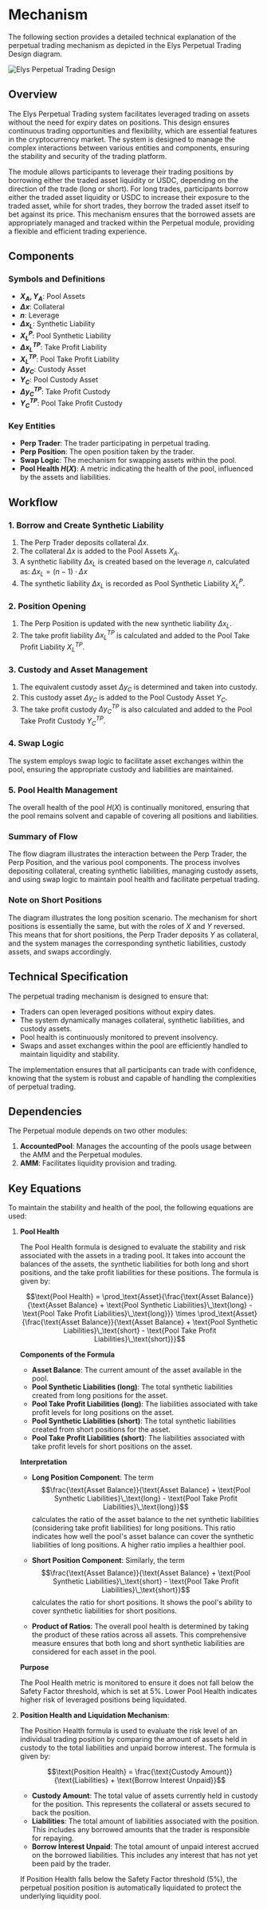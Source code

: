 <!--
order: 2
-->

# Mechanism

The following section provides a detailed technical explanation of the perpetual trading mechanism as depicted in the Elys Perpetual Trading Design diagram.

![Elys Perpetual Trading Design](./assets/elys-perpetual-trading-design-long-y-asset.png)

## Overview

The Elys Perpetual Trading system facilitates leveraged trading on assets without the need for expiry dates on positions. This design ensures continuous trading opportunities and flexibility, which are essential features in the cryptocurrency market. The system is designed to manage the complex interactions between various entities and components, ensuring the stability and security of the trading platform.

The module allows participants to leverage their trading positions by borrowing either the traded asset liquidity or USDC, depending on the direction of the trade (long or short). For long trades, participants borrow either the traded asset liquidity or USDC to increase their exposure to the traded asset, while for short trades, they borrow the traded asset itself to bet against its price. This mechanism ensures that the borrowed assets are appropriately managed and tracked within the Perpetual module, providing a flexible and efficient trading experience.

## Components

### Symbols and Definitions

- **$X_A, Y_A$**: Pool Assets
- **$\Delta x$**: Collateral
- **$n$**: Leverage
- **$\Delta x_L$**: Synthetic Liability
- **$X_L^P$**: Pool Synthetic Liability
- **$\Delta x_L^{TP}$**: Take Profit Liability
- **$X_L^{TP}$**: Pool Take Profit Liability
- **$\Delta y_C$**: Custody Asset
- **$Y_C$**: Pool Custody Asset
- **$\Delta y_C^{TP}$**: Take Profit Custody
- **$Y_C^{TP}$**: Pool Take Profit Custody

### Key Entities

- **Perp Trader**: The trader participating in perpetual trading.
- **Perp Position**: The open position taken by the trader.
- **Swap Logic**: The mechanism for swapping assets within the pool.
- **Pool Health $H(X)$**: A metric indicating the health of the pool, influenced by the assets and liabilities.

## Workflow

### 1. Borrow and Create Synthetic Liability

1. The Perp Trader deposits collateral $\Delta x$.
2. The collateral $\Delta x$ is added to the Pool Assets $X_A$.
3. A synthetic liability $\Delta x_L$ is created based on the leverage $n$, calculated as:
   $\Delta x_L = (n - 1) \cdot \Delta x$
4. The synthetic liability $\Delta x_L$ is recorded as Pool Synthetic Liability $X_L^P$.

### 2. Position Opening

1. The Perp Position is updated with the new synthetic liability $\Delta x_L$.
2. The take profit liability $\Delta x_L^{TP}$ is calculated and added to the Pool Take Profit Liability $X_L^{TP}$.

### 3. Custody and Asset Management

1. The equivalent custody asset $\Delta y_C$ is determined and taken into custody.
2. This custody asset $\Delta y_C$ is added to the Pool Custody Asset $Y_C$.
3. The take profit custody $\Delta y_C^{TP}$ is also calculated and added to the Pool Take Profit Custody $Y_C^{TP}$.

### 4. Swap Logic

The system employs swap logic to facilitate asset exchanges within the pool, ensuring the appropriate custody and liabilities are maintained.

### 5. Pool Health Management

The overall health of the pool $H(X)$ is continually monitored, ensuring that the pool remains solvent and capable of covering all positions and liabilities.

### Summary of Flow

The flow diagram illustrates the interaction between the Perp Trader, the Perp Position, and the various pool components. The process involves depositing collateral, creating synthetic liabilities, managing custody assets, and using swap logic to maintain pool health and facilitate perpetual trading.

### Note on Short Positions

The diagram illustrates the long position scenario. The mechanism for short positions is essentially the same, but with the roles of $X$ and $Y$ reversed. This means that for short positions, the Perp Trader deposits $Y$ as collateral, and the system manages the corresponding synthetic liabilities, custody assets, and swaps accordingly.

## Technical Specification

The perpetual trading mechanism is designed to ensure that:

- Traders can open leveraged positions without expiry dates.
- The system dynamically manages collateral, synthetic liabilities, and custody assets.
- Pool health is continuously monitored to prevent insolvency.
- Swaps and asset exchanges within the pool are efficiently handled to maintain liquidity and stability.

The implementation ensures that all participants can trade with confidence, knowing that the system is robust and capable of handling the complexities of perpetual trading.

## Dependencies

The Perpetual module depends on two other modules:

1. **AccountedPool**: Manages the accounting of the pools usage between the AMM and the Perpetual modules.
2. **AMM**: Facilitates liquidity provision and trading.

## Key Equations

To maintain the stability and health of the pool, the following equations are used:

1. **Pool Health**

   The Pool Health formula is designed to evaluate the stability and risk associated with the assets in a trading pool. It takes into account the balances of the assets, the synthetic liabilities for both long and short positions, and the take profit liabilities for these positions. The formula is given by:

   $$\text{Pool Health} = \prod_\text{Asset}{\frac{\text{Asset Balance}}{\text{Asset Balance} + \text{Pool Synthetic Liabilities}\_\text{long} - \text{Pool Take Profit Liabilities}\_\text{long}}} \times \prod_\text{Asset}{\frac{\text{Asset Balance}}{\text{Asset Balance} + \text{Pool Synthetic Liabilities}\_\text{short} - \text{Pool Take Profit Liabilities}\_\text{short}}}$$

   **Components of the Formula**

   - **Asset Balance**: The current amount of the asset available in the pool.
   - **Pool Synthetic Liabilities (long)**: The total synthetic liabilities created from long positions for the asset.
   - **Pool Take Profit Liabilities (long)**: The liabilities associated with take profit levels for long positions on the asset.
   - **Pool Synthetic Liabilities (short)**: The total synthetic liabilities created from short positions for the asset.
   - **Pool Take Profit Liabilities (short)**: The liabilities associated with take profit levels for short positions on the asset.

   **Interpretation**

   - **Long Position Component**: The term $$\frac{\text{Asset Balance}}{\text{Asset Balance} + \text{Pool Synthetic Liabilities}\_\text{long} - \text{Pool Take Profit Liabilities}\_\text{long}}$$ calculates the ratio of the asset balance to the net synthetic liabilities (considering take profit liabilities) for long positions. This ratio indicates how well the pool's asset balance can cover the synthetic liabilities of long positions. A higher ratio implies a healthier pool.

   - **Short Position Component**: Similarly, the term $$\frac{\text{Asset Balance}}{\text{Asset Balance} + \text{Pool Synthetic Liabilities}\_\text{short} - \text{Pool Take Profit Liabilities}\_\text{short}}$$ calculates the ratio for short positions. It shows the pool's ability to cover synthetic liabilities for short positions.

   - **Product of Ratios**: The overall pool health is determined by taking the product of these ratios across all assets. This comprehensive measure ensures that both long and short synthetic liabilities are considered for each asset in the pool.

   **Purpose**

   The Pool Health metric is monitored to ensure it does not fall below the Safety Factor threshold, which is set at 5%. Lower Pool Health indicates higher risk of leveraged positions being liquidated.

2. **Position Health and Liquidation Mechanism**:

   The Position Health formula is used to evaluate the risk level of an individual trading position by comparing the amount of assets held in custody to the total liabilities and unpaid borrow interest. The formula is given by:

   $$\text{Position Health} = \frac{\text{Custody Amount}}{\text{Liabilities} + \text{Borrow Interest Unpaid}}$$

   - **Custody Amount**: The total value of assets currently held in custody for the position. This represents the collateral or assets secured to back the position.
   - **Liabilities**: The total amount of liabilities associated with the position. This includes any borrowed amounts that the trader is responsible for repaying.
   - **Borrow Interest Unpaid**: The total amount of unpaid interest accrued on the borrowed liabilities. This includes any interest that has not yet been paid by the trader.

   If Position Health falls below the Safety Factor threshold (5%), the perpetual position position is automatically liquidated to protect the underlying liquidity pool.
